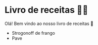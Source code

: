 # Livro de receitas :man_cook:

Olá! Bem vindo ao nosso livro de receitas :wave:

- Strogonoff de frango
- Pave